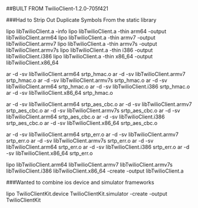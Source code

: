 ##BUILT FROM TwilioClient-1.2.0-705f421

###Had to Strip Out Duplicate Symbols From the static library

lipo libTwilioClient.a -info
lipo libTwilioClient.a -thin arm64 -output libTwilioClient.arm64
lipo libTwilioClient.a -thin armv7 -output libTwilioClient.armv7
lipo libTwilioClient.a -thin armv7s -output libTwilioClient.armv7s
lipo libTwilioClient.a -thin i386  -output libTwilioClient.i386
lipo libTwilioClient.a -thin x86_64  -output libTwilioClient.x86_64

ar -d -sv libTwilioClient.arm64 srtp_hmac.o
ar -d -sv libTwilioClient.armv7 srtp_hmac.o
ar -d -sv libTwilioClient.armv7s srtp_hmac.o
ar -d -sv libTwilioClient.arm64 srtp_hmac.o
ar -d -sv libTwilioClient.i386 srtp_hmac.o
ar -d -sv libTwilioClient.x86_64 srtp_hmac.o

ar -d -sv libTwilioClient.arm64 srtp_aes_cbc.o
ar -d -sv libTwilioClient.armv7 srtp_aes_cbc.o
ar -d -sv libTwilioClient.armv7s srtp_aes_cbc.o
ar -d -sv libTwilioClient.arm64 srtp_aes_cbc.o
ar -d -sv libTwilioClient.i386 srtp_aes_cbc.o
ar -d -sv libTwilioClient.x86_64 srtp_aes_cbc.o

ar -d -sv libTwilioClient.arm64 srtp_err.o
ar -d -sv libTwilioClient.armv7 srtp_err.o
ar -d -sv libTwilioClient.armv7s srtp_err.o
ar -d -sv libTwilioClient.arm64 srtp_err.o
ar -d -sv libTwilioClient.i386 srtp_err.o
ar -d -sv libTwilioClient.x86_64 srtp_err.o

lipo libTwilioClient.arm64 libTwilioClient.armv7 libTwilioClient.armv7s libTwilioClient.i386 libTwilioClient.x86_64 -create -output libTwilioClient.a

###Wanted to combine ios device and simulator frameworks

lipo TwilioClientKit.device TwilioClientKit.simulator  -create -output TwilioClientKit
